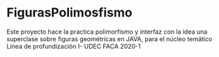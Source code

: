 # FigurasPolimosfismo
Este proyecto hace la practica polimorfismo y interfaz con la idea una superclase sobre figuras geométricas en JAVA, para el núcleo temático Linea de profundización I- UDEC FACA 2020-1
